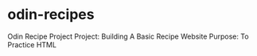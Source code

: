 # odin-recipes
Odin Recipe Project
Project: Building A Basic Recipe Website
Purpose: To Practice HTML